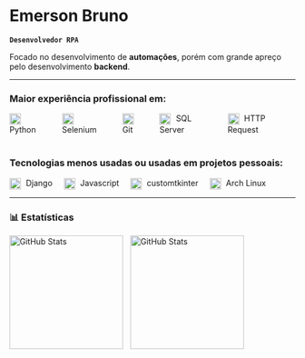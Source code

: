 # Emerson Bruno 

**`Desenvolvedor RPA`**

Focado no desenvolvimento de **automações**, porém com grande apreço pelo desenvolvimento **backend**.

---

### Maior experiência profissional em:
<div style="display: flex; gap: 20px; align-items: center;">
  <span style="display: inline-block;"><img src="https://cdn.jsdelivr.net/gh/devicons/devicon@latest/icons/python/python-original.svg" alt="Python" width="20" style="vertical-align: middle; margin-right: 5px;"> Python</span>
  <span style="display: inline-block;"><img src="https://cdn.jsdelivr.net/gh/devicons/devicon@latest/icons/selenium/selenium-original.svg" alt="Selenium" width="20" style="vertical-align: middle; margin-right: 5px;"> Selenium</span>
  <span style="display: inline-block;"><img src="https://cdn.jsdelivr.net/gh/devicons/devicon@latest/icons/git/git-original.svg" alt="Git" width="20" style="vertical-align: middle; margin-right: 5px;"> Git</span>
  <span style="display: inline-block;"><img src="https://cdn.jsdelivr.net/gh/devicons/devicon@latest/icons/microsoftsqlserver/microsoftsqlserver-plain.svg" alt="SQL Server" width="20" style="vertical-align: middle; margin-right: 5px;"> SQL Server</span>
  <span style="display: inline-block;"><img src="https://cdn.jsdelivr.net/gh/devicons/devicon@latest/icons/postman/postman-original.svg" alt="HTTP Request" width="20" style="vertical-align: middle; margin-right: 5px;"> HTTP Request</span>
</div>

<br>

### Tecnologias menos usadas ou usadas em projetos pessoais:
<div style="display: flex; gap: 20px; align-items: center;">
  <span style="display: inline-block;"><img src="https://cdn.jsdelivr.net/gh/devicons/devicon@latest/icons/django/django-plain.svg" alt="Django" width="20" style="vertical-align: middle; margin-right: 5px;"> Django</span>
  <span style="display: inline-block;"><img src="https://cdn.jsdelivr.net/gh/devicons/devicon@latest/icons/javascript/javascript-original.svg" alt="Javascript" width="20" style="vertical-align: middle; margin-right: 5px;"> Javascript</span>
  <span style="display: inline-block;"><img src="https://cdn.jsdelivr.net/gh/devicons/devicon@latest/icons/python/python-original.svg" alt="customtkinter" width="20" style="vertical-align: middle; margin-right: 5px;"> customtkinter</span>
  <span style="display: inline-block;"><img src="https://cdn.jsdelivr.net/gh/devicons/devicon@latest/icons/archlinux/archlinux-original.svg" alt="Arch Linux" width="20" style="vertical-align: middle; margin-right: 5px;"> Arch Linux</span>
</div>

---

### 📊 Estatísticas

<p>
  <img 
    align="left" 
    alt="GitHub Stats" 
    height="200" 
    style="padding-right: 10px;" 
    src="https://github-readme-stats.vercel.app/api?username=BrunodCreator&show_icons=true&theme=dark&include_all_commits=true&locale=pt-br" 
  />

<img 
      align="left" 
      alt="GitHub Stats" 
      height="200" 
      src="https://github-readme-stats.vercel.app/api/top-langs/?username=BrunodCreator&theme=dark&layout=compact&custom_title=Tecnologias&langs_count=9" 
  />

</p>
